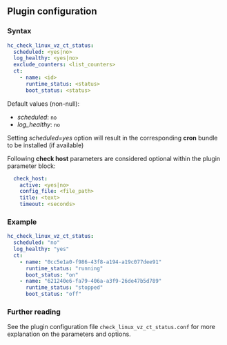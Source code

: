 ## Plugin configuration

### Syntax

```yaml
hc_check_linux_vz_ct_status:
  scheduled: <yes|no>
  log_healthy: <yes|no>
  exclude_counters: <list_counters>
  ct:
    - name: <id>
      runtime_status: <status>
      boot_status: <status>
```

Default values (non-null):
* *scheduled*: `no`
* *log_healthy*: `no`

Setting *scheduled=yes* option will result in the corresponding **cron** bundle to be installed (if available)

Following **check host** parameters are considered optional within the plugin parameter block:

```yaml
  check_host:
    active: <yes|no>
    config_file: <file_path>
    title: <text>
    timeout: <seconds>
```

### Example

```yaml
hc_check_linux_vz_ct_status:
  scheduled: "no"    
  log_healthy: "yes"
  ct:
    - name: "0cc5e1a0-f986-43f8-a194-a19c077dee91"
      runtime_status: "running"
      boot_status: "on"
    - name: "621240e6-fa79-406a-a3f9-26de47b5d789"
      runtime_status: "stopped"
      boot_status: "off"
```

### Further reading

See the plugin configuration file `check_linux_vz_ct_status.conf` for more explanation on the parameters and options.
